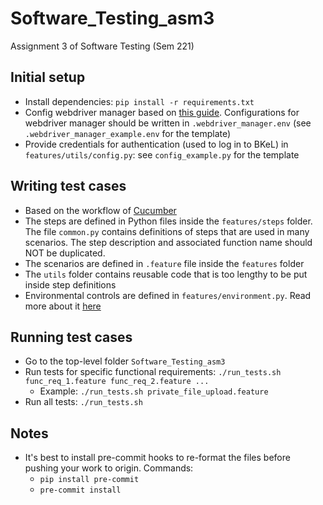 # Software_Testing_asm3
Assignment 3 of Software Testing (Sem 221)
## Initial setup
- Install dependencies: `pip install -r requirements.txt`
- Config webdriver manager based on [this guide](https://github.com/SergeyPirogov/webdriver_manager#configuration). Configurations for webdriver manager should be written in `.webdriver_manager.env` (see `.webdriver_manager_example.env` for the template)
- Provide credentials for authentication (used to log in to BKeL) in `features/utils/config.py`: see `config_example.py` for the template

## Writing test cases
- Based on the workflow of [Cucumber](https://cucumber.io/)
- The steps are defined in Python files inside the `features/steps` folder. The file `common.py` contains definitions of steps that are used in many scenarios. The step description and associated function name should NOT be duplicated.
- The scenarios are defined in `.feature` file inside the  `features` folder
- The `utils` folder contains reusable code that is too lengthy to be put inside step definitions
- Environmental controls are defined in `features/environment.py`. Read more about it [here](https://behave.readthedocs.io/en/stable/tutorial.html#environmental-controls)

## Running test cases
- Go to the top-level folder `Software_Testing_asm3`
- Run tests for specific functional requirements: `./run_tests.sh func_req_1.feature func_req_2.feature ...`
  - Example: `./run_tests.sh private_file_upload.feature`
- Run all tests: `./run_tests.sh`

## Notes
- It's best to install pre-commit hooks to re-format the files before pushing your work to origin. Commands:
  - `pip install pre-commit`
  - `pre-commit install`
